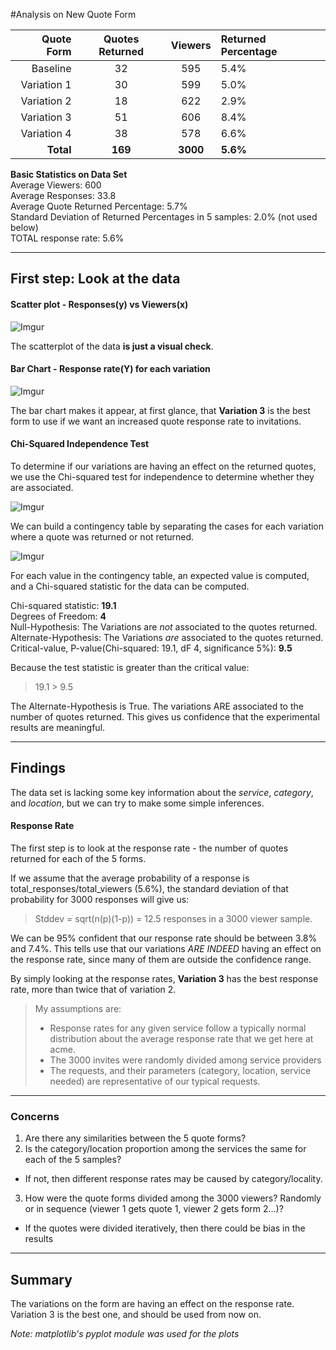 #Analysis on New Quote Form

Quote Form | Quotes Returned | Viewers | Returned Percentage
---:|:---:|:---:|:---
Baseline|32|595|5.4%
Variation 1|30|599|5.0%
Variation 2|18|622|2.9%
Variation 3|51|606|8.4%
Variation 4|38|578|6.6%
**Total**|**169**|**3000**|**5.6%**

**Basic Statistics on Data Set**  
Average Viewers: 600  
Average Responses: 33.8  
Average Quote Returned Percentage: 5.7%  
Standard Deviation of Returned Percentages in 5 samples: 2.0% (not used below)   
TOTAL response rate: 5.6%

---

## First step: Look at the data

#### Scatter plot - Responses(y) vs Viewers(x)

![Imgur](http://i.imgur.com/LZJuOdW.png)

The scatterplot of the data **is just a visual check**.

#### Bar Chart - Response rate(Y) for each variation

![Imgur](http://i.imgur.com/I0vDLRj.png)

The bar chart makes it appear, at first glance, that **Variation 3** is the best form to use if we want an increased quote response rate to invitations.

#### Chi-Squared Independence Test

To determine if our variations are having an effect on the returned quotes, we use the Chi-squared test for independence to determine whether they are associated.

![Imgur](http://i.imgur.com/B0aWW3A.png)

We can build a contingency table by separating the cases for each variation where a quote was returned or not returned.

![Imgur](http://i.imgur.com/ypLImAA.png)

For each value in the contingency table, an expected value is computed, and a Chi-squared statistic for the data can be computed.

Chi-squared statistic: **19.1**  
Degrees of Freedom: **4**  
Null-Hypothesis: The Variations are _not_ associated to the quotes returned.  
Alternate-Hypothesis: The Variations _are_ associated to the quotes returned.  
Critical-value, P-value(Chi-squared: 19.1, dF 4, significance 5%): **9.5**  

Because the test statistic is greater than the critical value:

> 19.1 > 9.5

The Alternate-Hypothesis is True. The variations ARE associated to the number of quotes returned. This gives us confidence that the experimental results are meaningful.

---

## Findings

The data set is lacking some key information about the _service_, _category_, and _location_, but we can try to make some simple inferences.

#### Response Rate
The first step is to look at the response rate - the number of quotes returned for each of the 5 forms.


If we assume that the average probability of a response is total_responses/total_viewers (5.6%), the standard deviation of that probability for 3000 responses will give us:

> Stddev = sqrt(n(p)(1-p)) = 12.5 responses in a 3000 viewer sample.

We can be 95% confident that our response rate should be between 3.8% and 7.4%. This tells use that our variations _ARE INDEED_ having an effect on the response rate, since many of them are outside the confidence range.

By simply looking at the response rates, **Variation 3** has the best response rate, more than twice that of variation 2.



> My assumptions are:
> * Response rates for any given service follow a typically normal distribution about the average response rate that we get here at acme.
> * The 3000 invites were randomly divided among service providers
> * The requests, and their parameters (category, location, service needed) are representative of our typical requests.

---
### Concerns

1. Are there any similarities between the 5 quote forms?
2. Is the category/location proportion among the services the same for each of the 5 samples?
  * If not, then different response rates may be caused by category/locality.
3. How were the quote forms divided among the 3000 viewers? Randomly or in sequence (viewer 1 gets quote 1, viewer 2 gets form 2...)?
  * If the quotes were divided iteratively, then there could be bias in the results

---
## Summary

The variations on the form are having an effect on the response rate. Variation 3 is the best one, and should be used from now on.

_Note: matplotlib's pyplot module was used for the plots_

